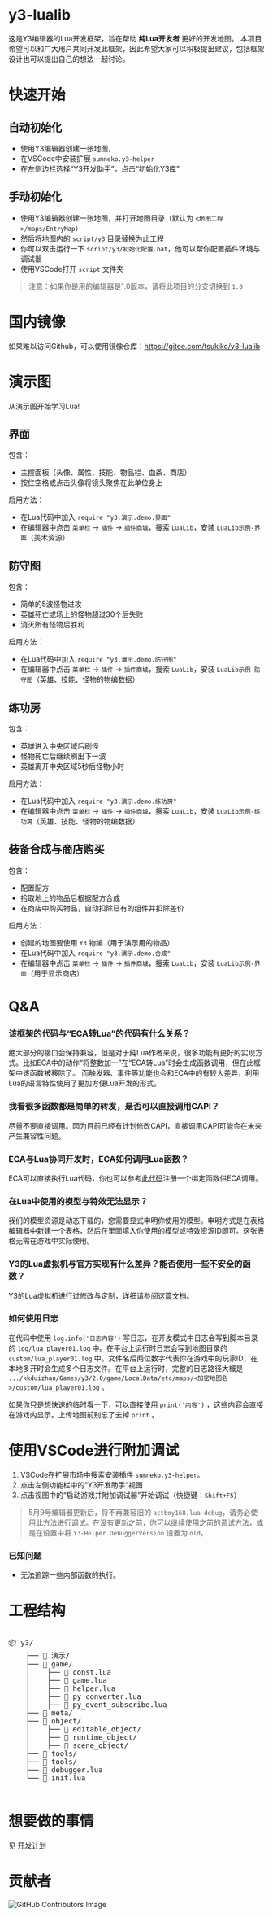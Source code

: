 # y3-lualib

这是Y3编辑器的Lua开发框架，旨在帮助 **纯Lua开发者** 更好的开发地图。
本项目希望可以和广大用户共同开发此框架，因此希望大家可以积极提出建议，包括框架设计也可以提出自己的想法一起讨论。

# 快速开始

## 自动初始化
* 使用Y3编辑器创建一张地图，
* 在VSCode中安装扩展 `sumneko.y3-helper`
* 在左侧边栏选择“Y3开发助手”，点击“初始化Y3库”

## 手动初始化
* 使用Y3编辑器创建一张地图，并打开地图目录（默认为 `<地图工程>/maps/EntryMap`）
* 然后将地图内的 `script/y3` 目录替换为此工程
* 你可以双击运行一下 `script/y3/初始化配置.bat`，他可以帮你配置插件环境与调试器
* 使用VSCode打开 `script` 文件夹

> 注意：如果你是用的编辑器是1.0版本，请将此项目的分支切换到 `1.0`

# 国内镜像

如果难以访问Github，可以使用镜像仓库：https://gitee.com/tsukiko/y3-lualib

# 演示图

从演示图开始学习Lua!

## 界面

包含：
* 主控面板（头像、属性、技能、物品栏、血条、商店）
* 按住空格或点击头像将镜头聚焦在此单位身上

启用方法：
* 在Lua代码中加入 `require "y3.演示.demo.界面"`
* 在编辑器中点击 `菜单栏` -> `插件` -> `插件商城`，搜索 `LuaLib`，安装 `LuaLib示例-界面`（美术资源）

## 防守图

包含：
* 简单的5波怪物进攻
* 英雄死亡或场上的怪物超过30个后失败
* 消灭所有怪物后胜利

启用方法：
* 在Lua代码中加入 `require "y3.演示.demo.防守图"`
* 在编辑器中点击 `菜单栏` -> `插件` -> `插件商城`，搜索 `LuaLib`，安装 `LuaLib示例-防守图`（英雄、技能、怪物的物编数据）

## 练功房

包含：
* 英雄进入中央区域后刷怪
* 怪物死亡后继续刷出下一波
* 英雄离开中央区域5秒后怪物小时

启用方法：
* 在Lua代码中加入 `require "y3.演示.demo.练功房"`
* 在编辑器中点击 `菜单栏` -> `插件` -> `插件商城`，搜索 `LuaLib`，安装 `LuaLib示例-练功房`（英雄、技能、怪物的物编数据）

## 装备合成与商店购买

包含：
* 配置配方
* 拾取地上的物品后根据配方合成
* 在商店中购买物品，自动扣除已有的组件并扣除差价

启用方法：
* 创建的地图要使用 `Y3` 物编（用于演示用的物品）
* 在Lua代码中加入 `require "y3.演示.demo.合成"`
* 在编辑器中点击 `菜单栏` -> `插件` -> `插件商城`，搜索 `LuaLib`，安装 `LuaLib示例-界面`（用于显示商店）

# Q&A

### 该框架的代码与“ECA转Lua”的代码有什么关系？

绝大部分的接口会保持兼容，但是对于纯Lua作者来说，很多功能有更好的实现方式。比如ECA中的动作“将整数加一”在“ECA转Lua”时会生成函数调用，但在此框架中该函数被移除了。
而触发器、事件等功能也会和ECA中的有较大差异，利用Lua的语言特性使用了更加方便Lua开发的形式。

### 我看很多函数都是简单的转发，是否可以直接调用CAPI？

尽量不要直接调用。因为目前已经有计划修改CAPI，直接调用CAPI可能会在未来产生兼容性问题。

### ECA与Lua协同开发时，ECA如何调用Lua函数？

ECA可以直接执行Lua代码，你也可以参考[此代码](./演示/ECA调用Lua函数.lua)注册一个绑定函数供ECA调用。

### 在Lua中使用的模型与特效无法显示？

我们的模型资源是动态下载的，您需要显式申明你使用的模型。申明方式是在表格编辑器中新建一个表格，然后在里面填入你使用的模型或特效资源ID即可。这张表格无需在游戏中实际使用。

### Y3的Lua虚拟机与官方实现有什么差异？能否使用一些不安全的函数？

Y3的Lua虚拟机进行过修改与定制，详细请参阅[这篇文档](./doc/Lua虚拟机.md)。

### 如何使用日志

在代码中使用 `log.info('日志内容')` 写日志，在开发模式中日志会写到脚本目录的 `log/lua_player01.log` 中。在平台上运行时日志会写到地图目录的 `custom/lua_player01.log` 中。文件名后两位数字代表你在游戏中的玩家ID，在本地多开时会生成多个日志文件。在平台上运行时，完整的日志路径大概是 `.../kkduizhan/Games/y3/2.0/game/LocalData/etc/maps/<加密地图名>/custom/lua_player01.log` 。

如果你只是想快速的临时看一下，可以直接使用 `print('内容')` ，这些内容会直接在游戏内显示。上传地图前别忘了去掉 `print` 。

# 使用VSCode进行附加调试

1. VSCode在扩展市场中搜索安装插件 `sumneko.y3-helper`。
2. 点击左侧功能栏中的“Y3开发助手”视图
3. 点击视图中的“启动游戏并附加调试器”开始调试（快捷键：`Shift+F5`）

> 5月9号编辑器更新后，将不再兼容旧的 `actboy168.lua-debug`，请务必使用此方法进行调试。在没有更新之前，你可以继续使用之前的调试方法，或是在设置中将 `Y3-Helper.DebuggerVersion` 设置为 `old`。

### 已知问题

* 无法追踪一些内部函数的执行。

# 工程结构

<pre>

📦 y3/
    ├── 📁 <span title="演示代码">演示/</span>
    ├── 📁 <span title="游戏功能相关的实现">game/</span>
    │    ├── 📜 <span title="定义常量与枚举">const.lua</span>
    │    ├── 📜 <span title="实现游戏功能的接口">game.lua</span>
    │    ├── 📜 <span title="一些常用胶水功能">helper.lua</span>
    │    ├── 📜 <span title="转换引擎对象与Lua对象">py_converter.lua</span>
    │    ├── 📜 <span title="绑定引擎事件系统与Lua事件系统">py_event_subscribe.lua</span>
    ├── 📂 <span title="引擎的API元文件">meta/</span>
    ├── 📂 <span title="Lua对象实现">object/</span>
    │    ├── 📁 <span title="在物编中可编辑的对象（仅作为分类）">editable_object/</span>
    │    ├── 📁 <span title="运行时才有的抽象对象（仅作为分类）">runtime_object/</span>
    │    ├── 📁 <span title="在场景中可放置的对象（仅作为分类）">scene_object/</span>
    ├── 📂 <span title="一些通用的Lua工具">tools/</span>
    ├── 📂 <span title="基于此游戏引擎的工具">tools/</span>
    ├── 📜 <span title="调试器配置">debugger.lua</span>
    └── 📜 <span title="Y3库的入口">init.lua</span>

</pre>

# 想要做的事情

见 [开发计划](./开发计划.md)

# 贡献者

![GitHub Contributors Image](https://contrib.rocks/image?repo=y3-editor/y3-lualib)
